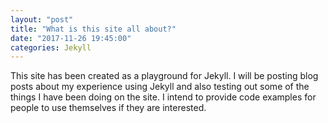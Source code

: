 ```yaml
---
layout: "post"
title: "What is this site all about?"
date: "2017-11-26 19:45:00"
categories: Jekyll
---
```


This site has been created as a playground for Jekyll. I will be posting blog posts about my experience using Jekyll and also testing out some of the things I have been doing on the site. I intend to provide code examples for people to use themselves if they are interested.